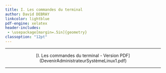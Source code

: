 ```yaml
---
title: I. Les commandes du terminal
author: David DEBRAY
linkcolor: lightblue
pdf-engine: xelatex
header-includes:
 - \usepackage[margin=.5in]{geometry}
classoption: "12pt"
---
```

<link rel="icon" href="favicon.png" type="image/png" />




---

<p style="text-align: center"> [I. Les commandes du terminal - Version PDF](DevenirAdministrateurSystèmeLinux1.pdf) </p>

---

